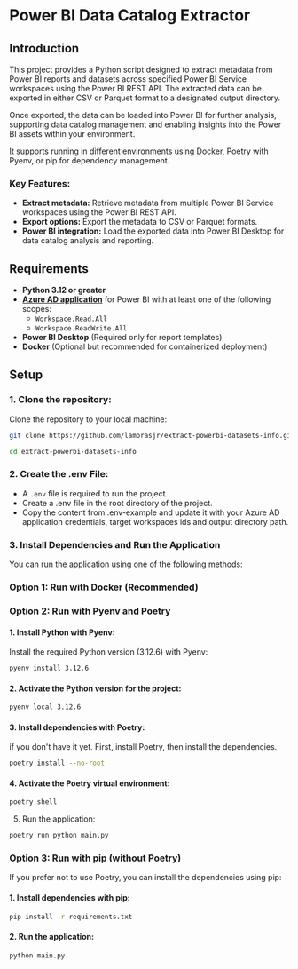 # Power BI Data Catalog Extractor

## Introduction
This project provides a Python script designed to extract metadata from Power BI reports and datasets across specified Power BI Service workspaces using the Power BI REST API. The extracted data can be exported in either CSV or Parquet format to a designated output directory.

Once exported, the data can be loaded into Power BI for further analysis, supporting data catalog management and enabling insights into the Power BI assets within your environment.

It supports running in different environments using Docker, Poetry with Pyenv, or pip for dependency management.

### Key Features:
* **Extract metadata:** Retrieve metadata from multiple Power BI Service workspaces using the Power BI REST API.
* **Export options:** Export the metadata to CSV or Parquet formats.
* **Power BI integration:** Load the exported data into Power BI Desktop for data catalog analysis and reporting.

## Requirements

- **Python 3.12 or greater**
- **[Azure AD application](https://learn.microsoft.com/en-us/power-bi/developer/embedded/register-app?tabs=customers)** for Power BI with at least one of the following scopes:
  - `Workspace.Read.All`
  - `Workspace.ReadWrite.All`
- **Power BI Desktop** (Required only for report templates)
- **Docker** (Optional but recommended for containerized deployment)

## Setup
### 1. Clone the repository:
Clone the repository to your local machine:
```bash
git clone https://github.com/lamorasjr/extract-powerbi-datasets-info.git

cd extract-powerbi-datasets-info
```

### 2. Create the .env File:
* A `.env` file is required to run the project.
* Create a .env file in the root directory of the project.
* Copy the content from .env-example and update it with your Azure AD application credentials, target workspaces ids and output directory path.

### 3. Install Dependencies and Run the Application

You can run the application using one of the following methods:

### Option 1: Run with Docker (Recommended)


### Option 2: Run with Pyenv and Poetry

#### 1. Install Python with Pyenv:
Install the required Python version (3.12.6) with Pyenv:
```bash
pyenv install 3.12.6
```

#### 2. Activate the Python version for the project:
```bash
pyenv local 3.12.6
```

#### 3. Install dependencies with Poetry:
if you don't have it yet. First, install Poetry, then install the dependencies.
```bash
poetry install --no-root
```

#### 4. Activate the Poetry virtual environment:
```bash
poetry shell
```

5. Run the application:
```bash
poetry run python main.py
```

### Option 3: Run with pip (without Poetry)
If you prefer not to use Poetry, you can install the dependencies using pip:

#### 1. Install dependencies with pip:
```bash
pip install -r requirements.txt
```

#### 2. Run the application:
```bash
python main.py
```